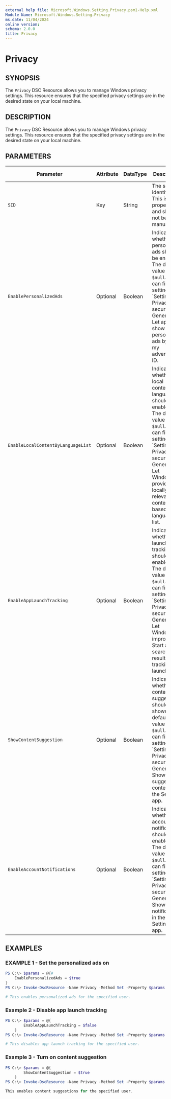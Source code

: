 ```yaml
---
external help file: Microsoft.Windows.Setting.Privacy.psm1-Help.xml
Module Name: Microsoft.Windows.Setting.Privacy
ms.date: 11/04/2024
online version:
schema: 2.0.0
title: Privacy
---
```


# Privacy

## SYNOPSIS

The `Privacy` DSC Resource allows you to manage Windows privacy settings. This resource ensures that the specified privacy settings are in the desired state on your local machine.

## DESCRIPTION

The `Privacy` DSC Resource allows you to manage Windows privacy settings. This resource ensures that the specified privacy settings are in the desired state on your local machine.

## PARAMETERS

| **Parameter**                      | **Attribute** | **DataType** | **Description**                                                                                                                                                                                                                                                                 | **Allowed Values** |
| ---------------------------------- | ------------- | ------------ | ------------------------------------------------------------------------------------------------------------------------------------------------------------------------------------------------------------------------------------------------------------------------------- | ------------------ |
| `SID`                              | Key           | String       | The security identifier. This is a key property and should not be set manually.                                                                                                                                                                                                 | N/A                |
| `EnablePersonalizedAds`            | Optional      | Boolean      | Indicates whether personalized ads should be enabled. The default value is `$null`. You can find the setting in `Settings > Privacy & security > General -> Let apps show me personalized ads by using my advertising ID.                      | `$true`, `$false`              |                    |
| `EnableLocalContentByLanguageList` | Optional      | Boolean      | Indicates whether local content by language list should be enabled. The default value is `$null`. You can find the setting in `Settings > Privacy & security > General -> Let Windows provide locally relevant content based on my language list.        | `$true`, `$false`   |                    |
| `EnableAppLaunchTracking`          | Optional      | Boolean      | Indicates whether app launch tracking should be enabled. The default value is `$null`. You can find the setting in `Settings > Privacy & security > General -> Let Windows improve Start and search results by tracking app launches.                    | `$true`, `$false`    |                    |
| `ShowContentSuggestion`            | Optional      | Boolean      | Indicates whether content suggestions should be shown. The default value is `$null`. You can find the setting in `Settings > Privacy & security > General -> Show me suggested content in the Settings app.                    | `$true`, `$false`                              |                    |
| `EnableAccountNotifications`       | Optional      | Boolean      | Indicates whether account notifications should be enabled. The default value is `$null`. You can find the setting in `Settings > Privacy & security > General -> Show me notifications in the Settings app.                    | `$true`, `$false`                              |                    |


## EXAMPLES

### EXAMPLE 1 - Set the personalized ads on

```powershell
PS C:\> $params = @{#
	EnablePersonalizedAds = $true
}
PS C:\> Invoke-DscResource -Name Privacy -Method Set -Property $params -ModuleName Microsoft.Windows.Setting.Privacy

# This enables personalized ads for the specified user.
```

### Example 2 - Disable app launch tracking

```powershell
PS C:\> $params = @{
        EnableAppLaunchTracking = $false
    }
PS C:\> Invoke-DscResource -Name Privacy -Method Set -Property $params -ModuleName Microsoft.Windows.Setting.Privacy

# This disables app launch tracking for the specified user.
```

### Example 3 - Turn on content suggestion

```powershell
PS C:\> $params = @{
        ShowContentSuggestion = $true
    }
PS C:\> Invoke-DscResource -Name Privacy -Method Set -Property $params -ModuleName Microsoft.Windows.Setting.Privacy

This enables content suggestions for the specified user.
```
